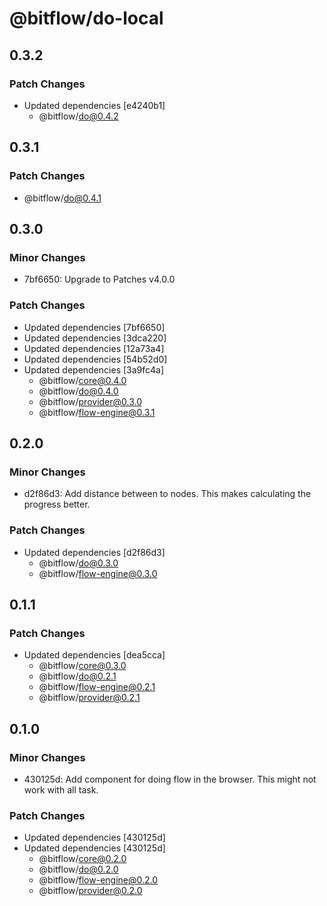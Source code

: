 # @bitflow/do-local

## 0.3.2

### Patch Changes

- Updated dependencies [e4240b1]
  - @bitflow/do@0.4.2

## 0.3.1

### Patch Changes

- @bitflow/do@0.4.1

## 0.3.0

### Minor Changes

- 7bf6650: Upgrade to Patches v4.0.0

### Patch Changes

- Updated dependencies [7bf6650]
- Updated dependencies [3dca220]
- Updated dependencies [12a73a4]
- Updated dependencies [54b52d0]
- Updated dependencies [3a9fc4a]
  - @bitflow/core@0.4.0
  - @bitflow/do@0.4.0
  - @bitflow/provider@0.3.0
  - @bitflow/flow-engine@0.3.1

## 0.2.0

### Minor Changes

- d2f86d3: Add distance between to nodes. This makes calculating the progress better.

### Patch Changes

- Updated dependencies [d2f86d3]
  - @bitflow/do@0.3.0
  - @bitflow/flow-engine@0.3.0

## 0.1.1

### Patch Changes

- Updated dependencies [dea5cca]
  - @bitflow/core@0.3.0
  - @bitflow/do@0.2.1
  - @bitflow/flow-engine@0.2.1
  - @bitflow/provider@0.2.1

## 0.1.0

### Minor Changes

- 430125d: Add component for doing flow in the browser. This might not work with all task.

### Patch Changes

- Updated dependencies [430125d]
- Updated dependencies [430125d]
  - @bitflow/core@0.2.0
  - @bitflow/do@0.2.0
  - @bitflow/flow-engine@0.2.0
  - @bitflow/provider@0.2.0
